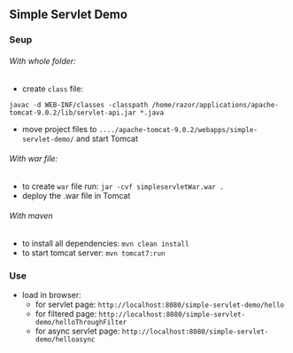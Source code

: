 ## Simple Servlet Demo


### Seup

###### With whole folder:

- create `class` file:
```
javac -d WEB-INF/classes -classpath /home/razor/applications/apache-tomcat-9.0.2/lib/servlet-api.jar *.java
```
- move project files to `..../apache-tomcat-9.0.2/webapps/simple-servlet-demo/` and start Tomcat

###### With war file:

- to create `war` file run: `jar -cvf simpleservletWar.war .`
- deploy the .war file in Tomcat

###### With maven

- to install all dependencies: `mvn clean install`
- to start tomcat server: `mvn tomcat7:run`


### Use

- load in browser:
  - for servlet page: `http://localhost:8080/simple-servlet-demo/hello`
  - for filtered page: `http://localhost:8080/simple-servlet-demo/helloThroughFilter`
  - for async servlet page: `http://localhost:8080/simple-servlet-demo/helloasync`

